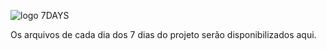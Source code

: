 ![logo 7DAYS](https://user-images.githubusercontent.com/117092178/202006453-b606a185-6021-438a-a89a-5695b09b0042.png)

Os arquivos de cada dia dos 7 dias do projeto serão disponibilizados aqui.


